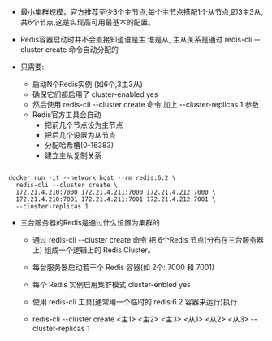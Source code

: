 - 最小集群规模，官方推荐至少3个主节点,每个主节点搭配1个从节点,即3主3从,共6个节点,这是实现高可用最基本的配置。

- Redis容器启动时并不会直接知道谁是主 谁是从, 主从关系是通过 redis-cli --cluster create 命令自动分配的
- 只需要:
  - 启动N个Redis实例 (如6个,3主3从)
  - 确保它们都启用了 cluster-enabled yes
  - 然后使用 redis-cli --cluster create 命令 加上 --cluster-replicas 1 参数
  - Redis官方工具会自动
    - 把前几个节点设为主节点
    - 把后几个设置为从节点
    - 分配哈希槽(0-16383)
    - 建立主从复制关系

```

docker run -it --network host --rm redis:6.2 \
  redis-cli --cluster create \
  172.21.4.210:7000 172.21.4.211:7000 172.21.4.212:7000 \
  172.21.4.210:7001 172.21.4.211:7001 172.21.4.212:7001 \
  --cluster-replicas 1

```

- 三台服务器的Redis是通过什么设置为集群的

  - 通过 redis-cli --cluster create 命令 把 6个Redis 节点(分布在三台服务器上) 组成一个逻辑上的 Redis Cluster。

  - 每台服务器启动若干个 Redis 容器(如 2个: 7000 和 7001)
  - 每个 Redis 实例启用集群模式 cluster-enbled yes
  - 使用 redis-cli 工具(通常用一个临时的 redis:6.2 容器来运行)执行
  - redis-cli --cluster create <主1> <主2> <主3> <从1> <从2> <从3> --cluster-replicas 1
